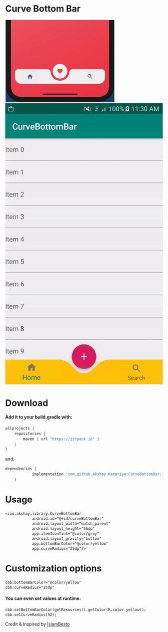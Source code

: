 # Curve Bottom Bar

![Screenshot](screenshot1.png)
![Demo](demo1.gif)

# Download

#### Add it to your build.gradle with:
```gradle
allprojects {
    repositories {
        maven { url "https://jitpack.io" }
    }
}
```
and:

```gradle
dependencies {
	        implementation 'com.github.Akshay-Katariya:CurveBottomBar:1.0'
	}
```

# Usage
```
<com.akshay.library.CurveBottomBar
            android:id="@+id/curveBottomBar"
            android:layout_width="match_parent"
            android:layout_height="56dp"
            app:itemIconTint="@color/grey"
            android:layout_gravity="bottom"
            app:bottomBarColor="@color/yellow"
            app:curveRadius="25dp"/>
```

# Customization options 
```
cbb:bottomBarColor="@color/yellow"
cbb:curveRadius="25dp"
```

#### You can even set values at runtime:
```
cbb.setBottomBarColor(getResources().getColor(R.color.yellow));
cbb.setCurveRadius(52);
```


Credit & Inspired by [IslamBesto](https://proandroiddev.com/how-i-drew-custom-shapes-in-bottom-bar-c4539d86afd7)

  